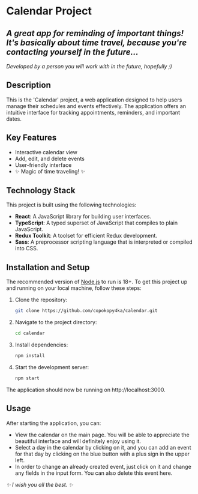 # Calendar Project
## _A great app for reminding of important things! It's basically about time travel, because you're contacting yourself in the future…_
_Developed by a person you will work with in the future,  hopefully ;)_
## Description
This is the 'Calendar' project, a web application designed to help users manage their schedules and events effectively. The application offers an intuitive interface for tracking appointments, reminders, and important dates.

## Key Features

- Interactive calendar view
- Add, edit, and delete events
- User-friendly interface
- ✨ Magic of time traveling! ✨

## Technology Stack

This project is built using the following technologies:

- **React**: A JavaScript library for building user interfaces.
- **TypeScript**: A typed superset of JavaScript that compiles to plain JavaScript.
- **Redux Toolkit**: A toolset for efficient Redux development.
- **Sass**: A preprocessor scripting language that is interpreted or compiled into CSS.

## Installation and Setup

The recommended version of [Node.js](https://nodejs.org/) to run is 18+.
To get this project up and running on your local machine, follow these steps:

1. Clone the repository:
    ```bash
	git clone https://github.com/copokopy4ka/calendar.git
2. Navigate to the project directory:
	```bash
	cd calendar
3. Install dependencies:
	```bash
	npm install
4. Start the development server:
	```bash
	npm start
The application should now be running on http://localhost:3000.

## Usage
After starting the application, you can:

- View the calendar on the main page. You will be able to appreciate the beautiful interface and will definitely enjoy using it.
- Select a day in the calendar by clicking on it, and you can add an event for that day by clicking on the blue button with a plus sign in the upper left.
- In order to change an already created event, just click on it and change any fields in the input form. You can also delete this event here.

_✨ I wish you all the best. ✨_
